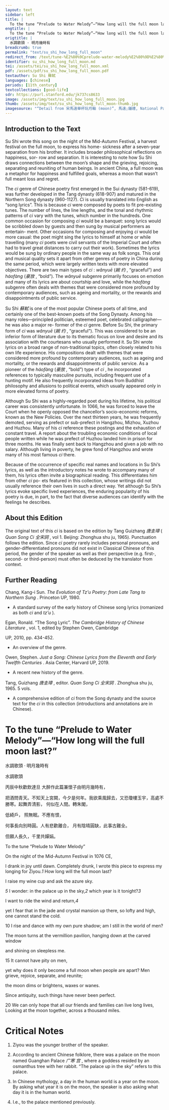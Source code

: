```yaml
---
layout: text
sidebar: left
title: |
  To the tune “Prelude to Water Melody”—“How long will the full moon last?” | 水調歌頭 · 明月幾時有
engtitle: |
  To the tune “Prelude to Water Melody”—“How long will the full moon last?”
origtitle: |
  水調歌頭 · 明月幾時有
breadcrumb: true
permalink: "text/su_shi_how_long_full_moon"
redirect_from: /text/tune-%E2%80%9Cprelude-water-melody%E2%80%9D%E2%80%94%E2%80%9Chow-long-will-full-moon-last%E2%80%9D
identifier: su_shi_how_long_full_moon.md
tei: /assets/tei/su_shi_how_long_full_moon.xml
pdf: /assets/pdf/su_shi_how_long_full_moon.pdf
textauthor: Su Shi 蘇軾
languages: [chinese]
periods: [11th_century]
textcollections: [good-life]
sdr: https://purl.stanford.edu/jk737cs8633
image: /assets/img/text/su_shi_how_long_full_moon.jpg
thumb: /assets/img/text/su_shi_how_long_full_moon-thumb.jpg
imagesource: "“Detail from 宋馬遠舉杯玩月軸 (moon)”, 馬遠;鍾禮, National Palace Museum, Accession Number: K2A000844N000000000PAA [Public Domain]"
---
```

<h2>Introduction to the Text</h2>
<p>Su Shi wrote this song on the night of the Mid-Autumn Festival, a harvest festival on the full moon, to express his home- sickness after a seven-year separation from his brother. It includes broader philosophical reflections on happiness, sor- row and separation. It is interesting to note how Su Shi draws connections between the moon’s shape and the grieving, rejoicing, separating and reuniting of human beings. In ancient China, a full moon was a metaphor for happiness and fulfilled goals, whereas a moon that wasn’t full meant loss and regret.</p>

<p>The <i> ci </i> genre of Chinese poetry first emerged in the Sui dynasty (581-619), was further developed in the Tang dynasty (618-907) and matured in the Northern Song dynasty (960-1127). <i> Ci </i> is usually translated into English as “song lyrics”. This is because <i> ci </i> were composed by poets to fit pre-existing tunes. The number of lines, the line lengths, and the tonal and rhythmic patterns of <i> ci </i> vary with the tunes, which number in the hundreds. One common occasion for composing <i> ci </i> would be a banquet: song lyrics would be scribbled down by guests and then sung by musical performers as entertain- ment. Other occasions for composing and enjoying <i> ci </i> would be more casual: the poet might sing the lyrics to himself at home or while travelling (many <i> ci </i> poets were civil servants of the Imperial Court and often had to travel great distances to carry out their work). Sometimes the lyrics would be sung by ordinary people in the same way as folk songs. This oral and musical quality sets it apart from other genres of poetry in China during the same period, which were largely written texts with more elevated objectives. There are two main types of <i> ci</i> : <i> wǎnyuē </i> (<em>婉 约</em> , “graceful”) and <i> háofàng </i> (<em>豪放</em> , “bold”). The <i> wǎnyuē </i> subgenre primarily focuses on emotion and many of its lyrics are about courtship and love, while the <i> háofàng </i> subgenre often deals with themes that were considered more profound by contemporary audiences, such as ageing and mortality, or the rewards and disappointments of public service.</p>

<p>Su Shi <em>蘇軾</em> is one of the most popular Chinese poets of all time, and certainly one of the best-known poets of the Song Dynasty. Among his many roles—principled politician, esteemed poet, celebrated calligrapher—he was also a major re- former of the <i> ci </i> genre. Before Su Shi, the primary form of <i> ci </i> was <i> wǎnyuē </i> (<em>婉 约</em> , “graceful”). This was considered to be an inferior form of literature due to its thematic focus on love and desire and its association with the courtesans who usually performed it. Su Shi wrote lyrics on a broad range of non-traditional topics, often closely related to his own life experience. His compositions dealt with themes that were considered more profound by contemporary audiences, such as ageing and mortality, or the rewards and disappointments of public service. As a pioneer of the <i> háofàng </i> (<em>豪放</em> , “bold”) type of <i> ci</i> , he incorporated references to typically masculine pursuits, including frequent use of a hunting motif. He also frequently incorporated ideas from Buddhist philosophy and allusions to political events, which usually appeared only in more elevated forms of poetry.</p>

<p>Although Su Shi was a highly-regarded poet during his lifetime, his political career was consistently unfortunate. In 1066, he was forced to leave the Court when he openly opposed the chancellor’s socio-economic reforms, known as the New Policies. Over the next thirteen years, he was frequently demoted, serving as prefect or sub-prefect in Hangzhou, Mizhou, Xuzhou and Huzhou. Many of his <i> ci </i> reference these postings and the exhaustion of constant travel. A report about the troubling economic conditions of local people written while he was prefect of Huzhou landed him in prison for three months. He was finally sent back to Hangzhou and given a job with no salary. Although living in poverty, he grew fond of Hangzhou and wrote many of his most famous <i> ci </i> there.</p>

<p>Because of the occurrence of specific real names and locations in Su Shi’s lyrics, as well as the introductory notes he wrote to accompany many of them, his lyrics often invite a biographical reading. This differentiates him from other <i> ci </i> po- ets featured in this collection, whose writings did not usually reference their own lives in such a direct way. Yet although Su Shi’s lyrics evoke specific lived experiences, the enduring popularity of his poetry is due, in part, to the fact that diverse audiences can identify with the feelings he describes.</p>

<h2>About this Edition</h2>
<p>The original text of this <i> ci </i> is based on the edition by Tang Guizhang <em>唐圭璋</em> (<i> Quan Song Ci </i> <em>全宋詞</em> , vol 1. Beijing: Zhonghua shu ju, 1965). Punctuation follows the edition. Since <i> ci </i> poetry rarely includes personal pronouns, and gender-differentiated pronouns did not exist in Classical Chinese of this period, the gender of the speaker as well as their perspective (e.g. first-, second- or third-person) must often be deduced by the translator from context.</p>

<h2>Further Reading</h2>
<p>Chang, Kang-i Sun. <i> The Evolution of Tz’u Poetry: from Late Tang to Northern Sung</i> . Princeton UP, 1980.</p>
<ul>
<li>A standard survey of the early history of Chinese song lyrics (romanized as both <em>ci</em> and <em>tz’u</em> ).</li></ul>
<p>Egan, Ronald. “The Song Lyric”. <i> The Cambridge History of Chinese Literature</i> , vol. 1, edited by Stephen Owen, Cambridge</p>
<p>UP, 2010, pp. 434-452.</p>
<ul>
<li>An overview of the genre.</li></ul>
<p>Owen, Stephen. <i> Just a Song: Chinese Lyrics from the Eleventh and Early Twelfth Centuries</i> . Asia Center, Harvard UP, 2019.</p>
<ul>
<li>A recent new history of the genre.</li></ul>
<p>Tang, Guizhang <em>唐圭璋</em> , editor. <i> Quan Song Ci </i> <em>全宋詞</em> . Zhonghua shu ju, 1965. 5 vols.</p>
<ul>
<li>A comprehensive edition of <em>ci</em> from the Song dynasty and the source text for the <em>ci</em> in this collection (introductions and annotations are in Chinese).</li>
</ul>
<h1>To the tune “Prelude to Water Melody”—“How long will the full moon last?”</h1>
<p>水調歌頭 · 明月幾時有</p>

<p>水調歌頭</p>

<p>丙辰中秋歡飲達旦 大醉作此篇兼懷子由明月幾時有，</p>
<p>把酒問青天。不知天上宮闕，今夕是何年。我欲乘風歸去，又恐瓊樓玉宇，高處不勝寒。起舞弄清影， 何似在人間。轉朱閣，</p>
<p>低綺戶， 照無眠。不應有恨，</p>
<p>何事長向別時圓。人有悲歡離合， 月有陰晴圓缺，此事古難全。</p>
<p>但願人長久，千里共嬋娟。</p>
<p>To the tune “Prelude to Water Melody”</p>

<p>On the night of the Mid-Autumn Festival in 1076 CE,</p>
<p>I drank in joy until dawn. Completely drunk, I wrote this piece to express my longing for Ziyou.<em>1</em> How long will the full moon last?</p>
<p>I raise my wine cup and ask the azure sky.</p>
<p><em>5</em> I wonder: in the palace up in the sky,<em>2</em> which year is it tonight?<em>3</em></p>
<p>I want to ride the wind and return,<em>4</em></p>
<p>yet I fear that in the jade and crystal mansion up there, so lofty and high, one cannot stand the cold.</p>
<p>10 I rise and dance with my own pure shadow; am I still in the world of men?</p>
<p>The moon turns at the vermillion pavilion, hanging down at the carved window</p>
<p>and shining on sleepless me.</p>
<p>15 It cannot have pity on men,</p>
<p>yet why does it only become a full moon when people are apart? Men grieve, rejoice, separate, and reunite;</p>
<p>the moon dims or brightens, waxes or wanes.</p>
<p>Since antiquity, such things have never been perfect.</p>
<p>20 We can only hope that all our friends and families can live long lives, Looking at the moon together, across a thousand miles.</p>

<h1>Critical Notes</h1>

<ol id="l2">
<li>
<p>Ziyou was the younger brother of the speaker.</p>
</li>
<li>
<p>According to ancient Chinese folklore, there was a palace on the moon named Guanghan Palace <em>广寒 宫</em> , where a goddess resided by an osmanthus tree with her rabbit. “The palace up in the sky” refers to this palace.</p>
</li>
<li>
<p>In Chinese mythology, a day in the human world is a year on the moon. By asking what year it is on the moon, the speaker is also asking what day it is in the human world.</p>
</li>
<li>
<p>I.e., to the palace mentioned previously.</p>
</li>
</ol>
